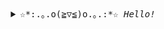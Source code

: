 <div align="center">
<details>
<summary><samp>☆*:.｡.o(≧▽≦)o.｡.:*☆ <i>Hello!</i></samp></summary>
<hr>

#### _languages_

![Python](https://img.shields.io/badge/-Python-4B8BBE?&logo=Python&logoColor=fff)
![C](https://img.shields.io/badge/-C-888?&logo=C&logoColor=fff)

#### _working environment_

![Emacs](https://img.shields.io/badge/-Emacs-7e58b4?&logo=GnuEmacs&logoColor=fff)
![Visual Studio](https://img.shields.io/badge/-Visual_Studio-a377da?&logo=VisualStudio&logoColor=fff)

#### _contacts_

![Discord](https://img.shields.io/badge/kra53n%232877-7289DA?style=for-the-badge&logo=discord&logoColor=fff)
